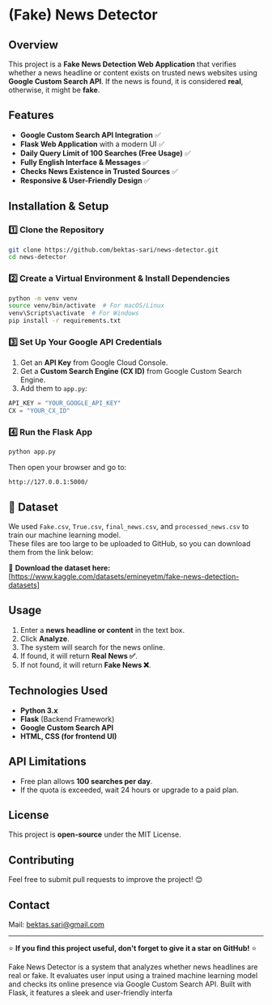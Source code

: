 # (Fake) News Detector

## Overview
This project is a **Fake News Detection Web Application** that verifies whether a news headline or content exists on trusted news websites using **Google Custom Search API**. If the news is found, it is considered **real**, otherwise, it might be **fake**.

## Features
- **Google Custom Search API Integration** ✅
- **Flask Web Application** with a modern UI ✅
- **Daily Query Limit of 100 Searches (Free Usage)** ✅
- **Fully English Interface & Messages** ✅
- **Checks News Existence in Trusted Sources** ✅
- **Responsive & User-Friendly Design** ✅

## Installation & Setup

### **1️⃣ Clone the Repository**
```bash
git clone https://github.com/bektas-sari/news-detector.git
cd news-detector
```

### **2️⃣ Create a Virtual Environment & Install Dependencies**
```bash
python -m venv venv
source venv/bin/activate  # For macOS/Linux
venv\Scripts\activate  # For Windows
pip install -r requirements.txt
```

### **3️⃣ Set Up Your Google API Credentials**
1. Get an **API Key** from Google Cloud Console.
2. Get a **Custom Search Engine (CX ID)** from Google Custom Search Engine.
3. Add them to `app.py`:
```python
API_KEY = "YOUR_GOOGLE_API_KEY"
CX = "YOUR_CX_ID"
```

### **4️⃣ Run the Flask App**
```bash
python app.py
```
Then open your browser and go to:
```
http://127.0.0.1:5000/
```

## 📂 Dataset  
We used `Fake.csv`, `True.csv`, `final_news.csv`, and `processed_news.csv` to train our machine learning model.  
These files are too large to be uploaded to GitHub, so you can download them from the link below:  

🔗 **Download the dataset here:** [https://www.kaggle.com/datasets/emineyetm/fake-news-detection-datasets]


## Usage
1. Enter a **news headline or content** in the text box.
2. Click **Analyze**.
3. The system will search for the news online.
4. If found, it will return **Real News ✅**.
5. If not found, it will return **Fake News ❌**.

## Technologies Used
- **Python 3.x**
- **Flask** (Backend Framework)
- **Google Custom Search API**
- **HTML, CSS (for frontend UI)**

## API Limitations
- Free plan allows **100 searches per day**.
- If the quota is exceeded, wait 24 hours or upgrade to a paid plan.

## License
This project is **open-source** under the MIT License.

## Contributing
Feel free to submit pull requests to improve the project! 😊

## Contact
Mail: bektas.sari@gmail.com

---

⭐ **If you find this project useful, don't forget to give it a star on GitHub!** ⭐



 Fake News Detector is a system that analyzes whether news headlines are real or fake. It evaluates user input using a trained machine learning model and checks its online presence via Google Custom Search API. Built with Flask, it features a sleek and user-friendly interfa